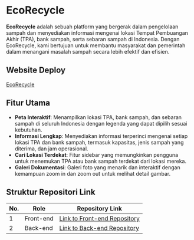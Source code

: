 # EcoRecycle

**EcoRecycle** adalah sebuah platform yang bergerak dalam pengelolaan sampah dan menyediakan informasi mengenai lokasi Tempat Pembuangan Akhir (TPA), bank sampah, serta sebaran sampah di Indonesia. Dengan EcoRecycle, kami bertujuan untuk membantu masyarakat dan pemerintah dalam menangani masalah sampah secara lebih efektif dan efisien.

## Website Deploy
[EcoRecycle](https://ecorecycle.my.id/)

## Fitur Utama

- **Peta Interaktif**: Menampilkan lokasi TPA, bank sampah, dan sebaran sampah di seluruh Indonesia dengan legenda yang dapat dipilih sesuai kebutuhan.
- **Informasi Lengkap**: Menyediakan informasi terperinci mengenai setiap lokasi TPA dan bank sampah, termasuk kapasitas, jenis sampah yang diterima, dan jam operasional.
- **Cari Lokasi Terdekat**: Fitur sidebar yang memungkinkan pengguna untuk menemukan TPA atau bank sampah terdekat dari lokasi mereka.
- **Galeri Dokumentasi**: Galeri foto yang menarik dan interaktif dengan kemampuan zoom in dan zoom out untuk melihat detail gambar.

## Struktur Repositori Link
| No. | Role       | Repository Link                      |
|-----|------------|--------------------------------------|
| 1   | Front-end  | [Link to Front-end Repository](https://github.com/EcoRecycle-Capstone-Project-Team/FrontEnd-EcoRecycle)    |
| 2   | Back-end   | [Link to Back-end Repository](https://github.com/EcoRecycle-Capstone-Project-Team/BackEndAPIEcorecycle)     |
